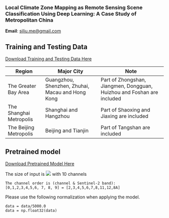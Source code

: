 ### Local Climate Zone Mapping as Remote Sensing Scene Classification Using Deep Learning: A Case Study of Metropolitan China

**Email**: sjliu.me@gmail.com


## Training and Testing Data
[Download Training and Testing Data Here](https://sjliu.me/lcz/data/lcz_sample_shp_release.zip)

| Region  | Major City  | Note  |  
|---|---|---|
|  The Greater Bay Area |  Guangzhou, Shenzhen, Zhuhai, Macau and Hong Kong | Part of Zhongshan, Jiangmen, Dongguan, Huizhou and Foshan are included  |   
| The Shanghai Metropolis  | Shanghai and Hangzhou  |  Part of Shaoxing and Jiaxing are included |  
| The Beijing Metropolis  |  Beijing and Tianjin |  Part of Tangshan are included |  


## Pretrained model
[Download Pretrained Model Here](https://sjliu.me/lcz)

The size of input is <img src="https://render.githubusercontent.com/render/math?math=64\times 64"> with 10 channels

```
The channel order is (channel & Sentinel-2 band):
[0,1,2,3,4,5,6, 7, 8, 9] = [2,3,4,5,6,7,8,11,12,8A]
```



Please use the following normalization when applying the model.
```
data = data/5000.0
data = np.float32(data)
```




